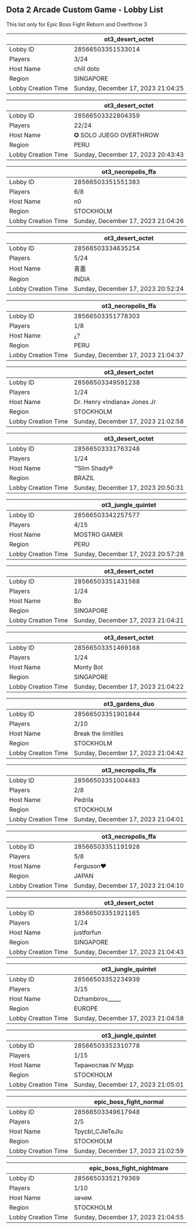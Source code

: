 ## Dota 2 Arcade Custom Game - Lobby List

This list only for Epic Boss Fight Reborn and Overthrow 3

|  | ot3_desert_octet |
| ------ | ------ |
| Lobby ID | 28566503351533014 |
| Players | 3/24 |
| Host Name | chill doto |
| Region | SINGAPORE |
| Lobby Creation Time | Sunday, December 17, 2023 21:04:25 |


|  | ot3_desert_octet |
| ------ | ------ |
| Lobby ID | 28566503322804359 |
| Players | 22/24 |
| Host Name | ✪ SOLO JUEGO OVERTHROW |
| Region | PERU |
| Lobby Creation Time | Sunday, December 17, 2023 20:43:43 |


|  | ot3_necropolis_ffa |
| ------ | ------ |
| Lobby ID | 28566503351551383 |
| Players | 6/8 |
| Host Name | n0 |
| Region | STOCKHOLM |
| Lobby Creation Time | Sunday, December 17, 2023 21:04:26 |


|  | ot3_desert_octet |
| ------ | ------ |
| Lobby ID | 28566503334635254 |
| Players | 5/24 |
| Host Name | 青墨 |
| Region | INDIA |
| Lobby Creation Time | Sunday, December 17, 2023 20:52:24 |


|  | ot3_necropolis_ffa |
| ------ | ------ |
| Lobby ID | 28566503351778303 |
| Players | 1/8 |
| Host Name | ¿? |
| Region | PERU |
| Lobby Creation Time | Sunday, December 17, 2023 21:04:37 |


|  | ot3_desert_octet |
| ------ | ------ |
| Lobby ID | 28566503349591238 |
| Players | 1/24 |
| Host Name | Dr. Henry «Indiana» Jones Jr |
| Region | STOCKHOLM |
| Lobby Creation Time | Sunday, December 17, 2023 21:02:58 |


|  | ot3_desert_octet |
| ------ | ------ |
| Lobby ID | 28566503331763248 |
| Players | 1/24 |
| Host Name | ™Slim Shady® |
| Region | BRAZIL |
| Lobby Creation Time | Sunday, December 17, 2023 20:50:31 |


|  | ot3_jungle_quintet |
| ------ | ------ |
| Lobby ID | 28566503342257577 |
| Players | 4/15 |
| Host Name | MOSTRO GAMER |
| Region | PERU |
| Lobby Creation Time | Sunday, December 17, 2023 20:57:28 |


|  | ot3_desert_octet |
| ------ | ------ |
| Lobby ID | 28566503351431568 |
| Players | 1/24 |
| Host Name | Bo |
| Region | SINGAPORE |
| Lobby Creation Time | Sunday, December 17, 2023 21:04:21 |


|  | ot3_desert_octet |
| ------ | ------ |
| Lobby ID | 28566503351469168 |
| Players | 1/24 |
| Host Name | Monty Bot |
| Region | SINGAPORE |
| Lobby Creation Time | Sunday, December 17, 2023 21:04:22 |


|  | ot3_gardens_duo |
| ------ | ------ |
| Lobby ID | 28566503351901844 |
| Players | 2/10 |
| Host Name | Break the limitlles |
| Region | STOCKHOLM |
| Lobby Creation Time | Sunday, December 17, 2023 21:04:42 |


|  | ot3_necropolis_ffa |
| ------ | ------ |
| Lobby ID | 28566503351004483 |
| Players | 2/8 |
| Host Name | Pedrila |
| Region | STOCKHOLM |
| Lobby Creation Time | Sunday, December 17, 2023 21:04:01 |


|  | ot3_necropolis_ffa |
| ------ | ------ |
| Lobby ID | 28566503351191928 |
| Players | 5/8 |
| Host Name | Ferguson♥ |
| Region | JAPAN |
| Lobby Creation Time | Sunday, December 17, 2023 21:04:10 |


|  | ot3_desert_octet |
| ------ | ------ |
| Lobby ID | 28566503351921165 |
| Players | 1/24 |
| Host Name | justforfun |
| Region | SINGAPORE |
| Lobby Creation Time | Sunday, December 17, 2023 21:04:43 |


|  | ot3_jungle_quintet |
| ------ | ------ |
| Lobby ID | 28566503352234939 |
| Players | 3/15 |
| Host Name | Dzhambirov_____ |
| Region | EUROPE |
| Lobby Creation Time | Sunday, December 17, 2023 21:04:58 |


|  | ot3_jungle_quintet |
| ------ | ------ |
| Lobby ID | 28566503352310778 |
| Players | 1/15 |
| Host Name | Тиранослав IV Мудр |
| Region | STOCKHOLM |
| Lobby Creation Time | Sunday, December 17, 2023 21:05:01 |


|  | epic_boss_fight_normal |
| ------ | ------ |
| Lobby ID | 28566503349617948 |
| Players | 2/5 |
| Host Name | Tpycbl_CJleTeJlu |
| Region | STOCKHOLM |
| Lobby Creation Time | Sunday, December 17, 2023 21:02:59 |


|  | epic_boss_fight_nightmare |
| ------ | ------ |
| Lobby ID | 28566503352179369 |
| Players | 1/10 |
| Host Name | зачем |
| Region | STOCKHOLM |
| Lobby Creation Time | Sunday, December 17, 2023 21:04:55 |



